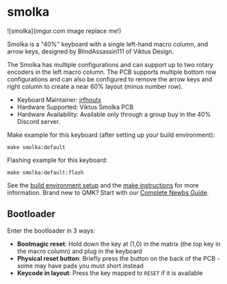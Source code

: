 # smolka

![smolka](imgur.com image replace me!)

Smolka is a "40%" keyboard with a single left-hand macro column, and arrow keys, designed by BlindAssassin111 of Viktus Design.

The Smolka has multiple configurations and can support up to two rotary encoders in the left macro column. The PCB supports multiple bottom row configurations and can also be configured to remove the arrow keys and right column to create a near 60% layout (minus number row).


* Keyboard Maintainer: [jrfhoutx](https://github.com/yourusername)
* Hardware Supported: Viktus Smolka PCB
* Hardware Availability: Available only through a group buy in the 40% Discord server. 

Make example for this keyboard (after setting up your build environment):

    make smolka:default

Flashing example for this keyboard:

    make smolka:default:flash

See the [build environment setup](https://docs.qmk.fm/#/getting_started_build_tools) and the [make instructions](https://docs.qmk.fm/#/getting_started_make_guide) for more information. Brand new to QMK? Start with our [Complete Newbs Guide](https://docs.qmk.fm/#/newbs).

## Bootloader

Enter the bootloader in 3 ways:

* **Bootmagic reset**: Hold down the key at (1,0) in the matrix (the top key in the macro column) and plug in the keyboard
* **Physical reset button**: Briefly press the button on the back of the PCB - some may have pads you must short instead
* **Keycode in layout**: Press the key mapped to `RESET` if it is available
